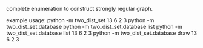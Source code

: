 complete enumeration to construct strongly regular graph.

example usage:
python -m two_dist_set 13 6 2 3
python -m two_dist_set.database
python -m two_dist_set.database list
python -m two_dist_set.database list 13 6 2 3
python -m two_dist_set.database draw 13 6 2 3
